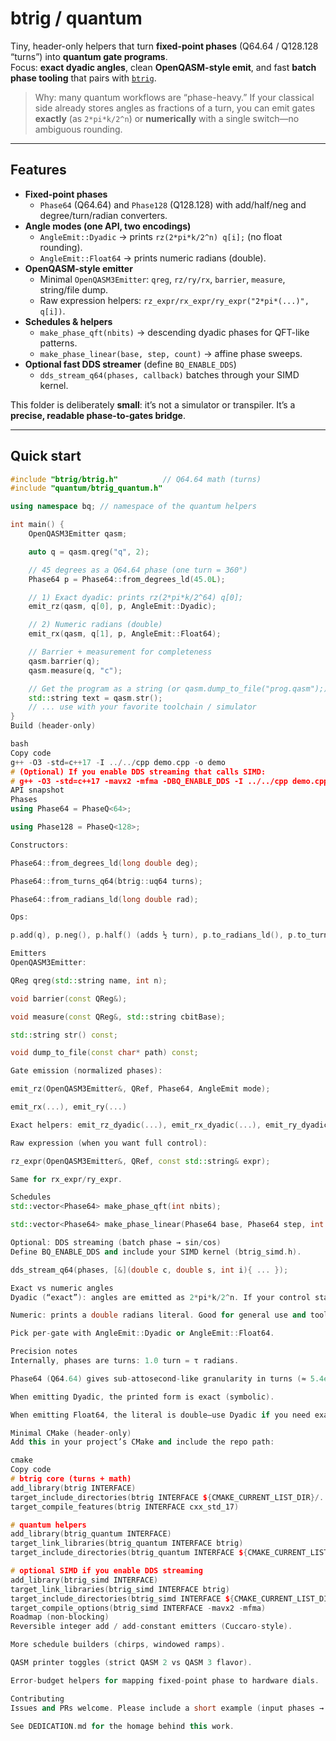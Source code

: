 # btrig / quantum

Tiny, header-only helpers that turn **fixed-point phases** (Q64.64 / Q128.128 “turns”) into **quantum gate programs**.  
Focus: **exact dyadic angles**, clean **OpenQASM-style emit**, and fast **batch phase tooling** that pairs with [`btrig`](../btrig).

> Why: many quantum workflows are “phase-heavy.” If your classical side already stores angles as fractions of a turn, you can emit gates **exactly** (as `2*pi*k/2^n`) or **numerically** with a single switch—no ambiguous rounding.

---

## Features

- **Fixed-point phases**  
  - `Phase64` (Q64.64) and `Phase128` (Q128.128) with add/half/neg and degree/turn/radian converters.
- **Angle modes (one API, two encodings)**  
  - `AngleEmit::Dyadic` → prints `rz(2*pi*k/2^n) q[i];` (no float rounding).  
  - `AngleEmit::Float64` → prints numeric radians (double).
- **OpenQASM-style emitter**  
  - Minimal `OpenQASM3Emitter`: `qreg`, `rz/ry/rx`, `barrier`, `measure`, string/file dump.
  - Raw expression helpers: `rz_expr/rx_expr/ry_expr("2*pi*(...)", q[i])`.
- **Schedules & helpers**  
  - `make_phase_qft(nbits)` → descending dyadic phases for QFT-like patterns.  
  - `make_phase_linear(base, step, count)` → affine phase sweeps.  
- **Optional fast DDS streamer** (define `BQ_ENABLE_DDS`)  
  - `dds_stream_q64(phases, callback)` batches through your SIMD kernel.

This folder is deliberately **small**: it’s not a simulator or transpiler. It’s a **precise, readable phase-to-gates bridge**.

---

## Quick start

```cpp
#include "btrig/btrig.h"          // Q64.64 math (turns)
#include "quantum/btrig_quantum.h"

using namespace bq; // namespace of the quantum helpers

int main() {
    OpenQASM3Emitter qasm;

    auto q = qasm.qreg("q", 2);

    // 45 degrees as a Q64.64 phase (one turn = 360°)
    Phase64 p = Phase64::from_degrees_ld(45.0L);

    // 1) Exact dyadic: prints rz(2*pi*k/2^64) q[0];
    emit_rz(qasm, q[0], p, AngleEmit::Dyadic);

    // 2) Numeric radians (double)
    emit_rx(qasm, q[1], p, AngleEmit::Float64);

    // Barrier + measurement for completeness
    qasm.barrier(q);
    qasm.measure(q, "c");

    // Get the program as a string (or qasm.dump_to_file("prog.qasm");)
    std::string text = qasm.str();
    // ... use with your favorite toolchain / simulator
}
Build (header-only)

bash
Copy code
g++ -O3 -std=c++17 -I ../../cpp demo.cpp -o demo
# (Optional) If you enable DDS streaming that calls SIMD:
# g++ -O3 -std=c++17 -mavx2 -mfma -DBQ_ENABLE_DDS -I ../../cpp demo.cpp -o demo
API snapshot
Phases
using Phase64 = PhaseQ<64>;

using Phase128 = PhaseQ<128>;

Constructors:

Phase64::from_degrees_ld(long double deg);

Phase64::from_turns_q64(btrig::uq64 turns);

Phase64::from_radians_ld(long double rad);

Ops:

p.add(q), p.neg(), p.half() (adds ½ turn), p.to_radians_ld(), p.to_turns_ld()

Emitters
OpenQASM3Emitter:

QReg qreg(std::string name, int n);

void barrier(const QReg&);

void measure(const QReg&, std::string cbitBase);

std::string str() const;

void dump_to_file(const char* path) const;

Gate emission (normalized phases):

emit_rz(OpenQASM3Emitter&, QRef, Phase64, AngleEmit mode);

emit_rx(...), emit_ry(...)

Exact helpers: emit_rz_dyadic(...), emit_rx_dyadic(...), emit_ry_dyadic(...)

Raw expression (when you want full control):

rz_expr(OpenQASM3Emitter&, QRef, const std::string& expr);

Same for rx_expr/ry_expr.

Schedules
std::vector<Phase64> make_phase_qft(int nbits);

std::vector<Phase64> make_phase_linear(Phase64 base, Phase64 step, int count);

Optional: DDS streaming (batch phase → sin/cos)
Define BQ_ENABLE_DDS and include your SIMD kernel (btrig_simd.h).

dds_stream_q64(phases, [&](double c, double s, int i){ ... });

Exact vs numeric angles
Dyadic (“exact”): angles are emitted as 2*pi*k/2^n. If your control stack or simulator treats this symbolically, you avoid any float rounding (nice for QFT, phase kickback, and provable identities).

Numeric: prints a double radians literal. Good for general use and tools that require concrete numbers.

Pick per-gate with AngleEmit::Dyadic or AngleEmit::Float64.

Precision notes
Internally, phases are turns: 1.0 turn = τ radians.

Phase64 (Q64.64) gives sub-attosecond-like granularity in turns (≈ 5.4e-20).

When emitting Dyadic, the printed form is exact (symbolic).

When emitting Float64, the literal is double—use Dyadic if you need exactness.

Minimal CMake (header-only)
Add this in your project’s CMake and include the repo path:

cmake
Copy code
# btrig core (turns + math)
add_library(btrig INTERFACE)
target_include_directories(btrig INTERFACE ${CMAKE_CURRENT_LIST_DIR}/..)
target_compile_features(btrig INTERFACE cxx_std_17)

# quantum helpers
add_library(btrig_quantum INTERFACE)
target_link_libraries(btrig_quantum INTERFACE btrig)
target_include_directories(btrig_quantum INTERFACE ${CMAKE_CURRENT_LIST_DIR}/..)

# optional SIMD if you enable DDS streaming
add_library(btrig_simd INTERFACE)
target_link_libraries(btrig_simd INTERFACE btrig)
target_include_directories(btrig_simd INTERFACE ${CMAKE_CURRENT_LIST_DIR}/..)
target_compile_options(btrig_simd INTERFACE -mavx2 -mfma)
Roadmap (non-blocking)
Reversible integer add / add-constant emitters (Cuccaro-style).

More schedule builders (chirps, windowed ramps).

QASM printer toggles (strict QASM 2 vs QASM 3 flavor).

Error-budget helpers for mapping fixed-point phase to hardware dials.

Contributing
Issues and PRs welcome. Please include a short example (input phases → expected gate text) in new tests.

See DEDICATION.md for the homage behind this work.
